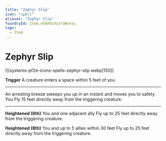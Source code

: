 ```yaml
---
title: "Zephyr Slip"
icon: "spell"
aliases: "Zephyr Slip"
foundryId: Item.dhBA9iHy3rQWvhaj
tags:
  - Item
---
```


# Zephyr Slip
![[systems-pf2e-icons-spells-zephyr-slip.webp|150]]

**Trigger** A creature enters a space within 5 feet of you.

* * *

An arresting breeze sweeps you up in an instant and moves you to safety. You Fly 15 feet directly away from the triggering creature.

* * *

**Heightened (6th)** You and one adjacent ally Fly up to 25 feet directly away from the triggering creature.

**Heightened (8th)** You and up to 5 allies within 30 feet Fly up to 25 feet directly away from the triggering creature.
